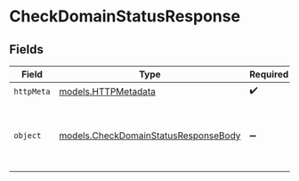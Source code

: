 # CheckDomainStatusResponse


## Fields

| Field                                                                              | Type                                                                               | Required                                                                           | Description                                                                        |
| ---------------------------------------------------------------------------------- | ---------------------------------------------------------------------------------- | ---------------------------------------------------------------------------------- | ---------------------------------------------------------------------------------- |
| `httpMeta`                                                                         | [models.HTTPMetadata](../models/httpmetadata.md)                                   | :heavy_check_mark:                                                                 | N/A                                                                                |
| `object`                                                                           | [models.CheckDomainStatusResponseBody](../models/checkdomainstatusresponsebody.md) | :heavy_minus_sign:                                                                 | Successful response checking if a Domain's name is available.                      |